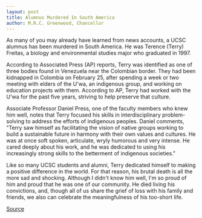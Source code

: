 ```yaml
---
layout: post
title: Alumnus Murdered In South America
author: M.R.C. Greenwood, Chancellor
---
```


As many of you may already have learned from news accounts, a UCSC alumnus has been murdered in South America. He was Terence (Terry) Freitas, a biology and environmental studies major who graduated in 1997.

According to Associated Press (AP) reports, Terry was identified as one of three bodies found in Venezuela near the Colombian border. They had been kidnapped in Colombia on February 25, after spending a week or two meeting with elders of the U'wa, an indigenous group, and working on education projects with them. According to AP, Terry had worked with the U'wa for the past five years, striving to help preserve that culture.

Associate Professor Daniel Press, one of the faculty members who knew him well, notes that Terry focused his skills in interdisciplinary problem-solving to address the efforts of indigenous peoples. Daniel comments, "Terry saw himself as facilitating the vision of native groups working to build a sustainable future in harmony with their own values and cultures. He was at once soft spoken, articulate, wryly humorous and very intense. He cared deeply about his work, and he was dedicated to using his increasingly strong skills to the betterment of indigenous societies."

Like so many UCSC students and alumni, Terry dedicated himself to making a positive difference in the world. For that reason, his brutal death is all the more sad and shocking. Although I didn't know him well, I'm so proud of him and proud that he was one of our community. He died living his convictions, and, though all of us share the grief of loss with his family and friends, we also can celebrate the meaningfulness of his too-short life.

[Source](http://www1.ucsc.edu/oncampus/currents/messages/98-99/freitas.htm "Permalink to Administrative Messages; alumnus murdered in South America; 03-06-99")

